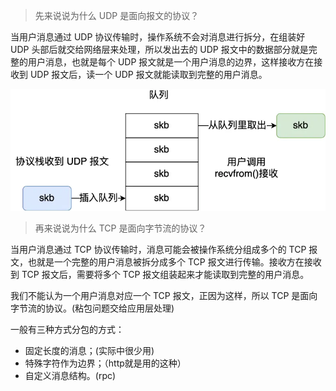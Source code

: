 > 先来说说为什么 UDP 是面向报文的协议？

当用户消息通过 UDP 协议传输时，操作系统不会对消息进行拆分，在组装好 UDP 头部后就交给网络层来处理，所以发出去的 UDP 报文中的数据部分就是完整的用户消息，也就是每个 UDP 报文就是一个用户消息的边界，这样接收方在接收到 UDP 报文后，读一个 UDP 报文就能读取到完整的用户消息。

![alt text](image-56.png)

> 再来说说为什么 TCP 是面向字节流的协议？

当用户消息通过 TCP 协议传输时，消息可能会被操作系统分组成多个的 TCP 报文，也就是一个完整的用户消息被拆分成多个 TCP 报文进行传输。接收方在接收到 TCP 报文后，需要将多个 TCP 报文组装起来才能读取到完整的用户消息。


我们不能认为一个用户消息对应一个 TCP 报文，正因为这样，所以 TCP 是面向字节流的协议。(粘包问题交给应用层处理)

一般有三种方式分包的方式：

- 固定长度的消息；(实际中很少用)
- 特殊字符作为边界；（http就是用的这种）
- 自定义消息结构。(rpc)